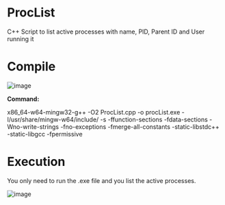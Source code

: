 # ProcList
C++ Script to list active processes with name, PID, Parent ID and User running it

# Compile

![image](https://user-images.githubusercontent.com/79543461/218267621-ec95c0c4-958b-4303-8fe0-22994ec58709.png)

**Command:**

x86_64-w64-mingw32-g++ -O2 ProcList.cpp -o procList.exe -I/usr/share/mingw-w64/include/ -s -ffunction-sections -fdata-sections -Wno-write-strings -fno-exceptions -fmerge-all-constants -static-libstdc++ -static-libgcc -fpermissive

# Execution

You only need to run the .exe file and you list the active processes.

![image](https://user-images.githubusercontent.com/79543461/218267759-dca1c829-29a9-406b-8d3d-50b167642669.png)

